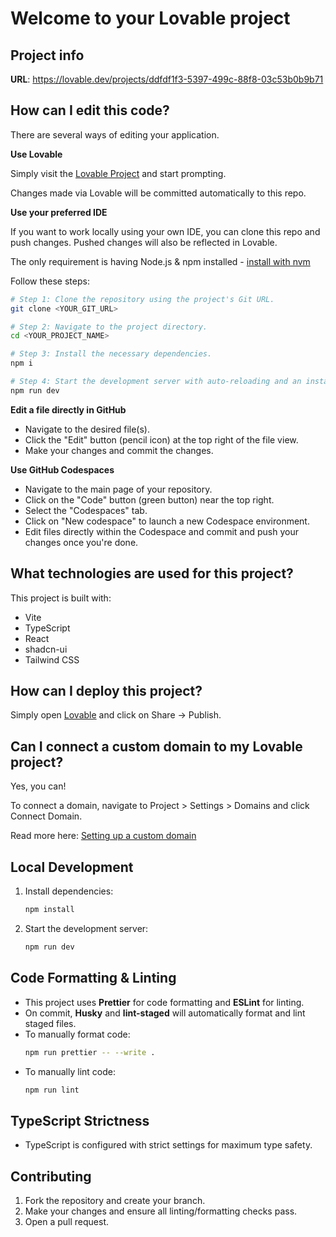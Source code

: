 # Welcome to your Lovable project

## Project info

**URL**: https://lovable.dev/projects/ddfdf1f3-5397-499c-88f8-03c53b0b9b71

## How can I edit this code?

There are several ways of editing your application.

**Use Lovable**

Simply visit the [Lovable Project](https://lovable.dev/projects/ddfdf1f3-5397-499c-88f8-03c53b0b9b71) and start prompting.

Changes made via Lovable will be committed automatically to this repo.

**Use your preferred IDE**

If you want to work locally using your own IDE, you can clone this repo and push changes. Pushed changes will also be reflected in Lovable.

The only requirement is having Node.js & npm installed - [install with nvm](https://github.com/nvm-sh/nvm#installing-and-updating)

Follow these steps:

```sh
# Step 1: Clone the repository using the project's Git URL.
git clone <YOUR_GIT_URL>

# Step 2: Navigate to the project directory.
cd <YOUR_PROJECT_NAME>

# Step 3: Install the necessary dependencies.
npm i

# Step 4: Start the development server with auto-reloading and an instant preview.
npm run dev
```

**Edit a file directly in GitHub**

- Navigate to the desired file(s).
- Click the "Edit" button (pencil icon) at the top right of the file view.
- Make your changes and commit the changes.

**Use GitHub Codespaces**

- Navigate to the main page of your repository.
- Click on the "Code" button (green button) near the top right.
- Select the "Codespaces" tab.
- Click on "New codespace" to launch a new Codespace environment.
- Edit files directly within the Codespace and commit and push your changes once you're done.

## What technologies are used for this project?

This project is built with:

- Vite
- TypeScript
- React
- shadcn-ui
- Tailwind CSS

## How can I deploy this project?

Simply open [Lovable](https://lovable.dev/projects/ddfdf1f3-5397-499c-88f8-03c53b0b9b71) and click on Share -> Publish.

## Can I connect a custom domain to my Lovable project?

Yes, you can!

To connect a domain, navigate to Project > Settings > Domains and click Connect Domain.

Read more here: [Setting up a custom domain](https://docs.lovable.dev/tips-tricks/custom-domain#step-by-step-guide)

## Local Development

1. Install dependencies:
   ```sh
   npm install
   ```
2. Start the development server:
   ```sh
   npm run dev
   ```

## Code Formatting & Linting

- This project uses **Prettier** for code formatting and **ESLint** for linting.
- On commit, **Husky** and **lint-staged** will automatically format and lint staged files.
- To manually format code:
  ```sh
  npm run prettier -- --write .
  ```
- To manually lint code:
  ```sh
  npm run lint
  ```

## TypeScript Strictness

- TypeScript is configured with strict settings for maximum type safety.

## Contributing

1. Fork the repository and create your branch.
2. Make your changes and ensure all linting/formatting checks pass.
3. Open a pull request.
